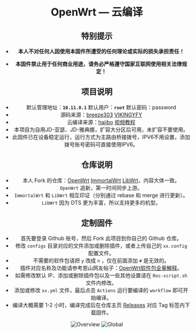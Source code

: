 <div align="center">
<h1>OpenWrt — 云编译</h1>

## 特别提示

- **本人不对任何人因使用本固件所遭受的任何理论或实际的损失承担责任！**

- **本固件禁止用于任何商业用途，请务必严格遵守国家互联网使用相关法律规定！**

## 项目说明
- 默认管理地址：**`10.11.0.1`** 默认用户：**`root`** 默认密码：password
- 源码来源：[breeze303](https://github.com/LiBwrt-op/openwrt-6.x) [VIKINGYFY](https://github.com/VIKINGYFY/immortalwrt)
- 云编译来源：[haiibo](https://github.com/haiibo/OpenWrt) [视频教程](https://www.youtube.com/watch?v=6j4ofS0GT38&t=507s)
- 本项目为自用JD-亚瑟、JD-雅典娜，扩容大分区后可用，未扩容不要使用。
- 此固件已在设备稳定运行，运行方式为主路由桥接拨号，IPV6不用设置，添加拨号账号密码可直接使用IPV6。

## 仓库说明
- 本人 Fork 的仓库：[OpenWrt](https://github.com/laipeng668/openwrt) [ImmortalWrt](https://github.com/laipeng668/immortalwrt) [LibWrt](https://github.com/laipeng668/openwrt-6.x)，内容大体一致。
- `OpenWrt` 追新，第一时间同步上游。
- `ImmortalWrt` 和 `LibWrt` 相互印证（分别通过 rebase 和 merge 进行更新）。
- `LibWrt` 因为 DTS 更为丰富，所以支持更多的机型。

## 定制固件
- 首先要登录 Github 账号，然后 Fork 此项目到你自己的 Github 仓库。
- 修改 `configs` 目录对应的文件添加或删除插件，或者上传自己的 `xx.config` 配置文件。
- 不需要的软件包请把 `y` 改成 `n` ，仅在前面添加 `#` 是无效的。
- 插件对应名称及功能请参考恩山网友帖子：[OpenWrt软件包全量解释](https://www.right.com.cn/FORUM/forum.php?mod=viewthread&tid=8384897)。
- 如需修改默认 IP、添加或删除插件包以及一些其他设置请在 `Roc-script.sh` 文件内修改。
- 添加或修改 `xx.yml` 文件，最后点击 `Actions` 运行要编译的 `workflow` 即可开始编译。
- 编译大概需要 1-2 小时，编译完成后在仓库主页 [Releases](https://github.com/laipeng668/openwrt-ci-roc/releases) 对应 Tag 标签内下载固件。

![Overview](Overview.png)
![Global](Global.png)
